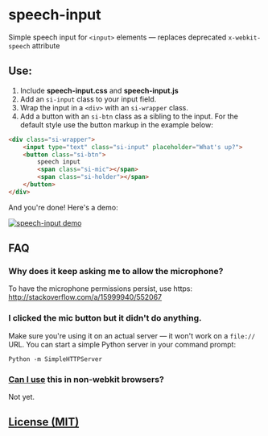 speech-input
============

Simple speech input for `<input>` elements — replaces deprecated `x-webkit-speech` attribute

## Use:

1. Include **speech-input.css** and **speech-input.js**
2. Add an `si-input` class to your input field. 
3. Wrap the input in a `<div>` with an `si-wrapper` class.
4. Add a button with an `si-btn` class as a sibling to the input. For the default style use the button markup in the example below:

```html
<div class="si-wrapper">
    <input type="text" class="si-input" placeholder="What's up?">
    <button class="si-btn">
        speech input
        <span class="si-mic"></span>
        <span class="si-holder"></span>
    </button>
</div>
```

And you're done! Here's a demo:

[![speech-input demo][1]][2]

## FAQ

### Why does it keep asking me to allow the microphone?
To have the microphone permissions persist, use https: http://stackoverflow.com/a/15999940/552067

### I clicked the mic button but it didn't do anything.
Make sure you're using it on an actual server — it won't work on a `file://` URL. You can start a simple Python server in your command prompt:

```
Python -m SimpleHTTPServer
```

### [Can I use](http://caniuse.com/#feat=web-speech) this in non-webkit browsers?
Not yet.

## [License (MIT)](http://hug.mit-license.org/)


[1]: http://f.cl.ly/items/3m0n2Q0y0h1a0N2P2s0Y/screenshot-by-nimbus.png
[2]: http://daniel-hug.github.io/speech-input/
